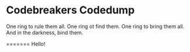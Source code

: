 Codebreakers Codedump
======
One ring to rule them all.
One ring ot find them.
One ring to bring them all.
And in the darkness, bind them.

=======
Hello!
